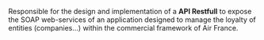 Responsible for the design and implementation of a **API Restfull** to expose the SOAP web-services of an application designed to manage the loyalty of entities (companies...) within the commercial framework of Air France.
